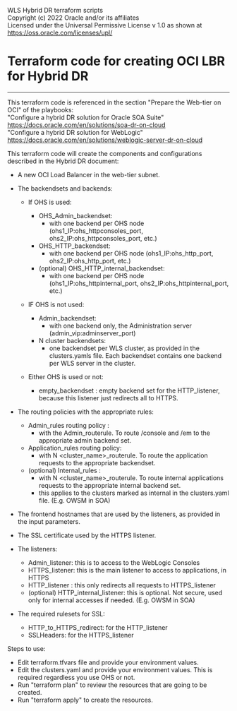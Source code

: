 WLS Hybrid DR terraform scripts  
Copyright (c) 2022 Oracle and/or its affiliates  
Licensed under the Universal Permissive License v 1.0 as shown at https://oss.oracle.com/licenses/upl/  

# Terraform code for creating OCI LBR for Hybrid DR
---------------------------------------------------------------
This terraform code is referenced in the section "Prepare the Web-tier on OCI" of the playbooks:  
"Configure a hybrid DR solution for Oracle SOA Suite" https://docs.oracle.com/en/solutions/soa-dr-on-cloud  
"Configure a hybrid DR solution for WebLogic" https://docs.oracle.com/en/solutions/weblogic-server-dr-on-cloud  
 
This terraform code will create the components and configurations described in the  Hybrid DR document:
- A new OCI Load Balancer in the web-tier subnet. 
- The backendsets and backends:
	- If OHS is used:
		- OHS_Admin_backendset: 
			- with one backend per OHS node (ohs1_IP:ohs_httpconsoles_port, ohs2_IP:ohs_httpconsoles_port, etc.)
		- OHS_HTTP_backendset:  
			- with one backend per OHS node (ohs1_IP:ohs_http_port, ohs2_IP:ohs_http_port, etc.)
		- (optional) OHS_HTTP_internal_backendset: 
			- with one backend per OHS node (ohs1_IP:ohs_httpinternal_port, ohs2_IP:ohs_httpinternal_port, etc.)

	- IF OHS is not used:
		- Admin_backendset: 
			- with one backend only, the Administration server (admin_vip:adminserver_port)
		- N cluster backendsets: 
			- one backendset per WLS cluster, as provided in the clusters.yamls file. Each backendset contains one backend per WLS server in the cluster.

	- Either OHS is used or not:
		- empty_backendset : empty backend set for the  HTTP_listener, because this listener just redirects all to HTTPS.

- The routing policies with the appropriate rules: 
	- Admin_rules routing policy : 
		- with the Admin_routerule. To route /console and /em to the appropriate admin backend set.
	- Application_rules routing policy: 
		- with N <cluster_name>_routerule. To route the application requests to the appropriate backendset.
	- (optional) Internal_rules : 
		- with N <cluster_name>_routerule. To route internal applications requests to the appropriate internal backend set. 
		- this applies to the clusters marked as internal in the clusters.yaml file. (E.g. OWSM in SOA)

- The frontend hostnames that are used by the listeners, as provided in the input parameters. 

- The SSL certificate used by the HTTPS listener.

- The listeners: 
	- Admin_listener:     this is to access to the WebLogic Consoles
	- HTTPS_listener:     this is the main listener to access to applications, in HTTPS
	- HTTP_listener :     this only redirects all requests to HTTPS_listener
	- (optional) HTTP_internal_listener:    this is optional. Not secure, used only for internal accesses if needed. (E.g. OWSM in SOA)

- The required rulesets for SSL: 
	- HTTP_to_HTTPS_redirect:    for the HTTP_listener 
	- SSLHeaders:     for the HTTPS_listener 

 

Steps to use: 
- Edit terraform.tfvars file and provide your environment values.
- Edit the clusters.yaml and provide your environment values. This is required regardless you use OHS or not.
- Run "terraform plan" to review the resources that are going to be created. 
- Run "terraform apply" to create the resources. 
